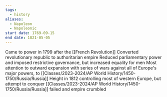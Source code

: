```yaml
---
tags:
  - history
aliases:
  - Napoleon
  - Napoleonic
start date: 1769-09-15
end date: 1821-05-05
---
```

Came to power in 1799 after the [[French Revolution]]
Converted revolutionary republic to authoritarian empire
Reduced parliamentary power and imposed restrictive governance, but increased equality for men
Most attention to outward expansion with series of wars against all of Europe's major powers, to [[Classes/2023-2024/AP World History/1450-1750/Russia/Russia]]
Height in 1812 controlling most of western Europe, but attempt to conquer [[Classes/2023-2024/AP World History/1450-1750/Russia/Russia]] failed and empire crumbled
